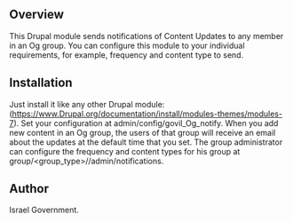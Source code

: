 Overview
------------

This Drupal module sends notifications of Content Updates to any member in an Og group.
You can configure this module to your individual requirements, for example, frequency and content type to send.

Installation
------------

Just install it like any other Drupal module:
(https://www.Drupal.org/documentation/install/modules-themes/modules-7).
Set your configuration at admin/config/govil_Og_notify.
When you add new content in an Og group, the users of that group will receive an email about the updates at the default time that you set.
The group administrator can configure the frequency and content types for his group at group/<group_type>/<gid>/admin/notifications.

Author
------
Israel Government.

